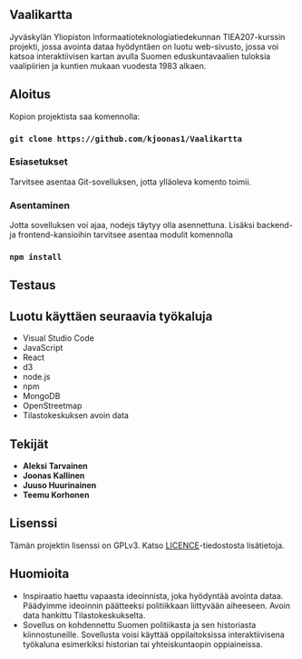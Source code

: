 ## Vaalikartta

Jyväskylän Yliopiston Informaatioteknologiatiedekunnan TIEA207-kurssin projekti, jossa avointa dataa hyödyntäen on luotu web-sivusto, jossa voi katsoa interaktiivisen kartan avulla Suomen eduskuntavaalien tuloksia vaalipiirien ja kuntien mukaan vuodesta 1983 alkaen.

## Aloitus

Kopion projektista saa komennolla:

### `git clone https://github.com/kjoonas1/Vaalikartta`

### Esiasetukset

Tarvitsee asentaa Git-sovelluksen, jotta ylläoleva komento toimii.

### Asentaminen

Jotta sovelluksen voi ajaa, nodejs täytyy olla asennettuna. Lisäksi backend- ja frontend-kansioihin tarvitsee asentaa modulit komennolla

### `npm install`

## Testaus

## Luotu käyttäen seuraavia työkaluja

* Visual Studio Code
* JavaScript
* React
* d3
* node.js
* npm
* MongoDB
* OpenStreetmap
* Tilastokeskuksen avoin data

## Tekijät

* **Aleksi Tarvainen**
* **Joonas Kallinen**
* **Juuso Huurinainen**
* **Teemu Korhonen**

## Lisenssi

Tämän projektin lisenssi on GPLv3. Katso [LICENCE](LICENCE)-tiedostosta lisätietoja.

## Huomioita

* Inspiraatio haettu vapaasta ideoinnista, joka hyödyntää avointa dataa. Päädyimme ideoinnin päätteeksi politiikkaan liittyvään aiheeseen. Avoin data hankittu Tilastokeskukselta.
* Sovellus on kohdennettu Suomen politiikasta ja sen historiasta kiinnostuneille. Sovellusta voisi käyttää oppilaitoksissa interaktiivisena työkaluna esimerkiksi historian tai yhteiskuntaopin oppiaineissa.